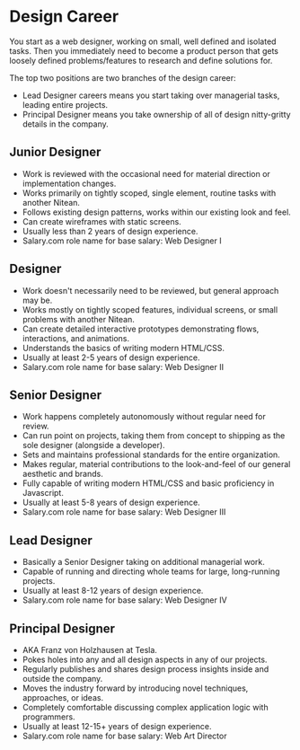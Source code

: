 # Design Career

You start as a web designer, working on small, well defined and isolated tasks. Then you immediately need to become a product person that gets loosely defined problems/features to research and define solutions for.

The top two positions are two branches of the design career:
* Lead Designer careers means you start taking over managerial tasks, leading entire projects. 
* Principal Designer means you take ownership of all of design nitty-gritty details in the company. 

## Junior Designer

* Work is reviewed with the occasional need for material direction or implementation changes.
* Works primarily on tightly scoped, single element, routine tasks with another Nitean.
* Follows existing design patterns, works within our existing look and feel.
* Can create wireframes with static screens.
* Usually less than 2 years of design experience.
* Salary.com role name for base salary: Web Designer I

## Designer

* Work doesn't necessarily need to be reviewed, but general approach may be.
* Works mostly on tightly scoped features, individual screens, or small problems with another Nitean.
* Can create detailed interactive prototypes demonstrating flows, interactions, and animations.
* Understands the basics of writing modern HTML/CSS.
* Usually at least 2-5 years of design experience.
* Salary.com role name for base salary: Web Designer II


## Senior Designer

* Work happens completely autonomously without regular need for review.
* Can run point on projects, taking them from concept to shipping as the sole designer (alongside a developer).
* Sets and maintains professional standards for the entire organization.
* Makes regular, material contributions to the look-and-feel of our general aesthetic and brands.
* Fully capable of writing modern HTML/CSS and basic proficiency in Javascript.
* Usually at least 5-8 years of design experience.
* Salary.com role name for base salary: Web Designer III


## Lead Designer

* Basically a Senior Designer taking on additional managerial work.
* Capable of running and directing whole teams for large, long-running projects.
* Usually at least 8-12 years of design experience.
* Salary.com role name for base salary: Web Designer IV


## Principal Designer

* AKA Franz von Holzhausen at Tesla.
* Pokes holes into any and all design aspects in any of our projects.
* Regularly publishes and shares design process insights inside and outside the company.
* Moves the industry forward by introducing novel techniques, approaches, or ideas.
* Completely comfortable discussing complex application logic with programmers.
* Usually at least 12-15+ years of design experience.
* Salary.com role name for base salary: Web Art Director

